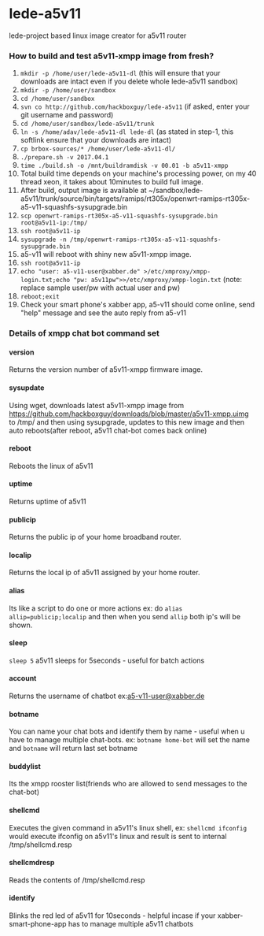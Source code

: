# lede-a5v11
lede-project based linux image creator for a5v11 router

### How to build and test a5v11-xmpp image from fresh?
1. ```mkdir -p /home/user/lede-a5v11-dl``` (this will ensure that your downloads are intact even if you delete whole lede-a5v11 sandbox)
2. ```mkdir -p /home/user/sandbox```
3. ```cd /home/user/sandbox```
4. ```svn co http://github.com/hackboxguy/lede-a5v11```      (if asked, enter your git username and password)
5. ```cd /home/user/sandbox/lede-a5v11/trunk```
6. ```ln -s /home/adav/lede-a5v11-dl lede-dl```       (as stated in step-1, this softlink ensure that your downloads are intact)
8. ```cp brbox-sources/* /home/user/lede-a5v11-dl/```
7. ```./prepare.sh -v 2017.04.1```
8. ```time ./build.sh -o /mnt/buildramdisk -v 00.01 -b a5v11-xmpp```
9. Total build time depends on your machine's processing power, on my 40 thread xeon, it takes about 10minutes to build full image.
10. After build, output image is available at ~/sandbox/lede-a5v11/trunk/source/bin/targets/ramips/rt305x/openwrt-ramips-rt305x-a5-v11-squashfs-sysupgrade.bin
11. ```scp openwrt-ramips-rt305x-a5-v11-squashfs-sysupgrade.bin root@a5v11-ip:/tmp/```
12. ```ssh root@a5v11-ip```
13. ```sysupgrade -n /tmp/openwrt-ramips-rt305x-a5-v11-squashfs-sysupgrade.bin```
14. a5-v11 will reboot with shiny new a5v11-xmpp image.
15. ```ssh root@a5v11-ip```
16. ```echo "user: a5-v11-user@xabber.de" >/etc/xmproxy/xmpp-login.txt;echo "pw: a5v11pw">>/etc/xmproxy/xmpp-login.txt```	(note: replace sample user/pw with actual user and pw)
17. ```reboot;exit```
18. Check your smart phone's xabber app, a5-v11 should come online, send "help" message and see the auto reply from a5-v11

### Details of xmpp chat bot command set
#### version
Returns the version number of a5v11-xmpp firmware image.
#### sysupdate
Using wget, downloads latest a5v11-xmpp image from https://github.com/hackboxguy/downloads/blob/master/a5v11-xmpp.uimg to /tmp/ and then using sysupgrade, updates to this new image and then auto reboots(after reboot, a5v11 chat-bot comes back online)
#### reboot
Reboots the linux of a5v11
#### uptime
Returns uptime of a5v11
#### publicip
Returns the public ip of your home broadband router.
#### localip
Returns the local ip of a5v11 assigned by your home router.
#### alias
Its like a script to do one or more actions ex: do ```alias allip=publicip;localip``` and then when you send ```allip``` both ip's will be shown.
#### sleep
```sleep 5``` a5v11 sleeps for 5seconds - useful for batch actions
#### account
Returns the username of chatbot ex:a5-v11-user@xabber.de 
#### botname
You can name your chat bots and identify them by name - useful when u have to manage multiple chat-bots.
ex: ```botname home-bot``` will set the name and ```botname``` will return last set botname
#### buddylist
Its the xmpp rooster list(friends who are allowed to send messages to the chat-bot)
#### shellcmd
Executes the given command in a5v11's linux shell, ex: ```shellcmd ifconfig``` would execute ifconfig on a5v11's linux and result is sent to internal /tmp/shellcmd.resp
#### shellcmdresp
Reads the contents of /tmp/shellcmd.resp
#### identify
Blinks the red led of a5v11 for 10seconds - helpful incase if your xabber-smart-phone-app has to manage multiple a5v11 chatbots



